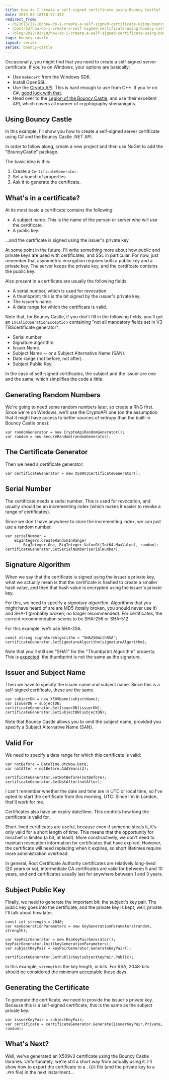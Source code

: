 ```yaml
---
title: How do I create a self-signed certificate using Bouncy Castle?
date: 2013-03-18T18:57:35Z
redirect_from:
 - /b/2013/21/18/how-do-i-create-a-self-signed-certificate-using-bouncy-castle-
 - /post/53/how-do-i-create-a-self-signed-certificate-using-bouncy-castle-
 - /blog/2013/03/18/how-do-i-create-a-self-signed-certificate-using-bouncy-castle-
tags: bouncy-castle
layout: series
series: bouncy-castle
---
```

Occasionally, you might find that you need to create a self-signed server certificate. If you're on Windows, your options are basically:

 * Use `makecert` from the Windows SDK.
 * Install OpenSSL.
 * Use the [Crypto API](http://msdn.microsoft.com/en-us/library/windows/desktop/aa380255.aspx). This is hard enough to use from C++. If you're on C#, [good luck with that](http://blogs.msdn.com/b/dcook/archive/2008/11/25/creating-a-self-signed-certificate-in-c.aspx).
 * Head over to the [Legion of the Bouncy Castle](http://www.bouncycastle.org/csharp/), and use their excellent API, which covers all manner of cryptography shenanigans.

Using Bouncy Castle
--

In this example, I'll show you how to create a self-signed server certificate using C# and the Bouncy Castle .NET API.

In order to follow along, create a new project and then use NuGet to add the "BouncyCastle" package.

The basic idea is this:

1. Create a `CertificateGenerator`.
2. Set a bunch of properties.
3. Ask it to generate the certificate.

What's in a certificate?
--

At its most basic a certificate contains the following:

 * A subject name. This is the name of the person or server who will use the certificate.
 * A public key.

...and the certificate is signed using the issuer's private key.

At some point in the future, I'll write something more about how public and private keys are used with certificates, and SSL in particular. For now, just remember that asymmetric encryption requires both a public key and a private key. The server keeps the private key, and the certificate contains the public key.

Also present in a certificate are usually the following fields:

 * A serial number, which is used for revocation.
 * A thumbprint; this is the bit signed by the issuer's private key.
 * The issuer's name.
 * A date range for which the certificate is valid.

Note that, for Bouncy Castle, if you don't fill in the following fields, you'll get an `InvalidOperationException` containing "not all mandatory fields set in V3 TBScertificate generator":

 * Serial number
 * Signature algorithm
 * Issuer Name.
 * Subject Name -- or a Subject Alternative Name (SAN).
 * Date range (not before, not after).
 * Subject Public Key.

In the case of self-signed certificates, the subject and the issuer are one and the same, which simplifies the code a little.

Generating Random Numbers
--

We're going to need some random numbers later, so create a RNG first. Since we're on Windows, we'll use the CryptoAPI one (on the assumption that it might have access to better sources of entropy than the built-in Bouncy Castle ones):

    var randomGenerator = new CryptoApiRandomGenerator();
	var random = new SecureRandom(randomGenerator);

The Certificate Generator
--

Then we need a certificate generator:

	var certificateGenerator = new X509V3CertificateGenerator();

Serial Number
--

The certificate needs a serial number. This is used for revocation, and usually should be an incrementing index (which makes it easier to revoke a range of certificates).

Since we don't have anywhere to store the incrementing index, we can just use a random number.

	var serialNumber =
	    BigIntegers.CreateRandomInRange(
	        BigInteger.One, BigInteger.ValueOf(Int64.MaxValue), random);
	certificateGenerator.SetSerialNumber(serialNumber);

Signature Algorithm
--

When we say that the certificate is signed using the issuer's private key, what we actually mean is that the certificate is hashed to create a smaller hash value, and then that hash value is encrypted using the issuer's private key.

For this, we need to specify a *signature algorithm*. Algorithms that you might have heard of are are MD5 (totally broken, you should never use it) and SHA-1 (probably broken; no longer recommended). For certificates, the current recommendation seems to be SHA-256 or SHA-512.

For this example, we'll use SHA-256.

	const string signatureAlgorithm = "SHA256WithRSA";
	certificateGenerator.SetSignatureAlgorithm(signatureAlgorithm);

Note that you'll still see "SHA1" for the "Thumbprint Algorithm" property. This is [expected](http://social.technet.microsoft.com/Forums/en-US/winserversecurity/thread/9543cd5b-c3b3-4d13-a9c4-46b97f2c6c18/): the thumbprint is not the same as the signature.

Issuer and Subject Name
--

Then we have to specify the issuer name and subject name. Since this is a self-signed certificate, these are the same.

	var subjectDN = new X509Name(subjectName);
	var issuerDN = subjectDN;
	certificateGenerator.SetIssuerDN(issuerDN);
    certificateGenerator.SetSubjectDN(subjectDN);

Note that Bouncy Castle allows you to omit the subject name, provided you specify a Subject Alternative Name (SAN).

Valid For
--

We need to specify a date range for which this certificate is valid:

	var notBefore = DateTime.UtcNow.Date;
	var notAfter = notBefore.AddYears(2);

	certificateGenerator.SetNotBefore(notBefore);
	certificateGenerator.SetNotAfter(notAfter);

I can't remember whether the date and time are in UTC or local time, so I've opted to start the certificate from this morning, UTC. Since I'm in London, that'll work for me.

Certificates also have an expiry date/time. This controls how long the certificate is valid for.

Short-lived certificates are useful, because even if someone steals it, it's only valid for a short length of time. This means that the opportunity for mischief is limited (a bit, at least). More constructively, we don't need to maintain revocation information for certificates that have expired. However, the certificate will need replacing when it expires, so short lifetimes require more administration overhead.

In general, Root Certificate Authority certificates are relatively long-lived (20 years or so), intermediate CA certificates are valid for between 5 and 10 years, and end certificates usually last for anywhere between 1 and 3 years.

Subject Public Key
--

Finally, we need to generate the important bit: the subject's key pair. The public key goes into the certificate, and the private key is kept, well, private. I'll talk about how later.

	const int strength = 2048;
	var keyGenerationParameters = new KeyGenerationParameters(random, strength);

	var keyPairGenerator = new RsaKeyPairGenerator();
	keyPairGenerator.Init(keyGenerationParameters);
	var subjectKeyPair = keyPairGenerator.GenerateKeyPair();

	certificateGenerator.SetPublicKey(subjectKeyPair.Public);

In this example, `strength` is the key length, in bits. For RSA, 2048-bits should be considered the minimum acceptable these days.

Generating the Certificate
--

To generate the certificate, we need to provide the issuer's private key. Because this is a self-signed certificate, this is the same as the subject private key.

	var issuerKeyPair = subjectKeyPair;
    var certificate = certificateGenerator.Generate(issuerKeyPair.Private, random);

What's Next?
--

Well, we've generated an X509v3 certificate using the Bouncy Castle libraries. Unfortunately, we're still a short way from actually using it. I'll show how to export the certificate to a `.CER` file (and the private key to a `.PFX` file) in the next installment...
